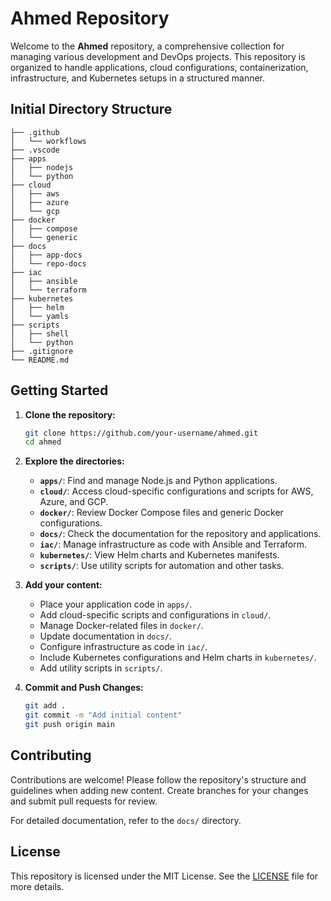 # Ahmed Repository

Welcome to the **Ahmed** repository, a comprehensive collection for managing various development and DevOps projects. This repository is organized to handle applications, cloud configurations, containerization, infrastructure, and Kubernetes setups in a structured manner.

## Initial Directory Structure
```
├── .github
│   └── workflows
├── .vscode
├── apps
│   ├── nodejs
│   └── python
├── cloud
│   ├── aws
│   ├── azure
│   └── gcp
├── docker
│   ├── compose
│   └── generic
├── docs
│   ├── app-docs
│   └── repo-docs
├── iac
│   ├── ansible
│   └── terraform
├── kubernetes
│   ├── helm
│   └── yamls
├── scripts
│   ├── shell
│   └── python
├── .gitignore
└── README.md
```


## Getting Started

1. **Clone the repository:**
    ```bash
    git clone https://github.com/your-username/ahmed.git
    cd ahmed
    ```

2. **Explore the directories:**
    - **`apps/`**: Find and manage Node.js and Python applications.
    - **`cloud/`**: Access cloud-specific configurations and scripts for AWS, Azure, and GCP.
    - **`docker/`**: Review Docker Compose files and generic Docker configurations.
    - **`docs/`**: Check the documentation for the repository and applications.
    - **`iac/`**: Manage infrastructure as code with Ansible and Terraform.
    - **`kubernetes/`**: View Helm charts and Kubernetes manifests.
    - **`scripts/`**: Use utility scripts for automation and other tasks.

3. **Add your content:**
    - Place your application code in `apps/`.
    - Add cloud-specific scripts and configurations in `cloud/`.
    - Manage Docker-related files in `docker/`.
    - Update documentation in `docs/`.
    - Configure infrastructure as code in `iac/`.
    - Include Kubernetes configurations and Helm charts in `kubernetes/`.
    - Add utility scripts in `scripts/`.

4. **Commit and Push Changes:**
    ```bash
    git add .
    git commit -m "Add initial content"
    git push origin main
    ```

## Contributing

Contributions are welcome! Please follow the repository's structure and guidelines when adding new content. Create branches for your changes and submit pull requests for review.

For detailed documentation, refer to the `docs/` directory.

## License

This repository is licensed under the MIT License. See the [LICENSE](LICENSE) file for more details.

